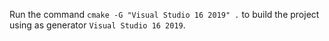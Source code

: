 Run the command `cmake -G "Visual Studio 16 2019" .` to build the project using 
as generator `Visual Studio 16 2019`.

